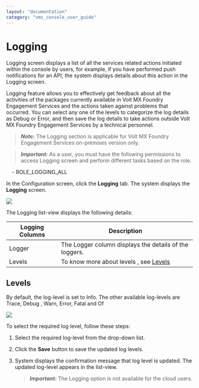 ```yaml
---
layout: "documentation"
category: "vms_console_user_guide"
---
```

                             


Logging
=======

Logging screen displays a list of all the services related actions initiated within the console by users, for example, if you have performed push notifications for an API, the system displays details about this action in the Logging screen.

Logging feature allows you to effectively get feedback about all the activities of the packages currently available in Volt MX Foundry Engagement Services and the actions taken against problems that occurred. You can select any one of the levels to categorize the log details as Debug or Error, and then save the log details to take actions outside Volt MX Foundry Engagement Services by a technical personnel.

> **_Note:_** The Logging section is applicable for Volt MX Foundry Engagement Services on-premises version only.

> **_Important:_** As a user, you must have the following permissions to access Logging screen and perform different tasks based on the role.  
  
    - ROLE\_LOGGING\_ALL

In the Configuration screen, click the **Logging** tab. The system displays the **Logging** screen.

![](../Resources/Images/Settings/Configuration/auditrail/logging_637x317.png)

The Logging list-view displays the following details:

  
| Logging Columns | Description |
| --- | --- |
| Logger | The Logger column displays the details of the loggers. |
| Levels | To know more about levels , see [Levels](#levels) |

Levels
------

By default, the log-level is set to Info. The other available log-levels are Trace, Debug , Warn, Error, Fatal and Of

![](../Resources/Images/Settings/Configuration/auditrail/loglevels_637x115.png)

To select the required log level, follow these steps:

1.  Select the required log-level from the drop-down list.
2.  Click the **Save** button to save the updated log levels.
3.  System displays the confirmation message that log level is updated. The updated log-level appears in the list-view.
    
    > **_Important:_** The Logging option is not available for the cloud users.
